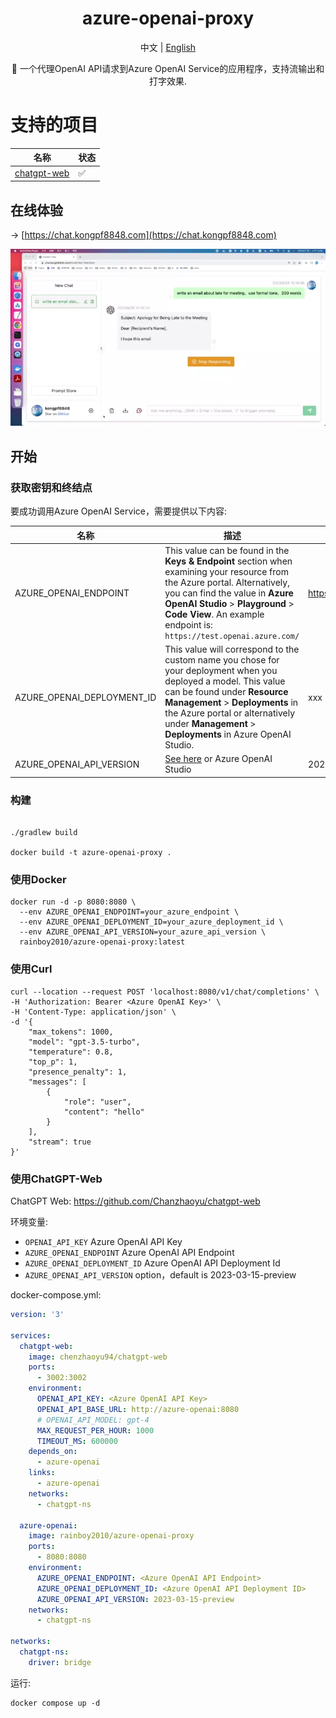 
<div align="center">
  
<h1 align="center">azure-openai-proxy</h1>

中文 | [English](./README.md)

🚀 一个代理OpenAI API请求到Azure OpenAI Service的应用程序，支持流输出和打字效果.

</div>

# 支持的项目
| 名称                                                       | 状态  |
|----------------------------------------------------------|-----|
| [chatgpt-web](https://github.com/Chanzhaoyu/chatgpt-web) | ✅   |

## 在线体验
-> [https://chat.kongpf8848.com](https://chat.kongpf8848.com)

![](https://github.com/kongpf8848/azure-openai-proxy/blob/master/assets/chatgpt-web.webp) 

## 开始

### 获取密钥和终结点

要成功调用Azure OpenAI Service，需要提供以下内容:

| 名称                         | 描述                                                                                                                                                                                                                                                                                 | Default                                                  |
|----------------------------|------------------------------------------------------------------------------------------------------------------------------------------------------------------------------------------------------------------------------------------------------------------------------------| ----------------------------- |
| AZURE_OPENAI_ENDPOINT      | This value can be found in the **Keys & Endpoint** section when examining your resource from the Azure portal. Alternatively, you can find the value in **Azure OpenAI Studio** > **Playground** > **Code View**. An example endpoint is: `https://test.openai.azure.com/`         | https://xxx.openai.azure.com/ |
| AZURE_OPENAI_DEPLOYMENT_ID | This value will correspond to the custom name you chose for your deployment when you deployed a model. This value can be found under **Resource Management** > **Deployments** in the Azure portal or alternatively under **Management** > **Deployments** in Azure OpenAI Studio. | xxx |
| AZURE_OPENAI_API_VERSION   | [See here](https://learn.microsoft.com/en-us/azure/cognitive-services/openai/quickstart?tabs=command-line&pivots=rest-api) or Azure OpenAI Studio                                                                                                                                  | 2023-03-15-preview |

### 构建

````shell

./gradlew build

docker build -t azure-openai-proxy .
````

### 使用Docker

````shell
docker run -d -p 8080:8080 \
  --env AZURE_OPENAI_ENDPOINT=your_azure_endpoint \
  --env AZURE_OPENAI_DEPLOYMENT_ID=your_azure_deployment_id \
  --env AZURE_OPENAI_API_VERSION=your_azure_api_version \
  rainboy2010/azure-openai-proxy:latest
````

### 使用Curl

````shell
curl --location --request POST 'localhost:8080/v1/chat/completions' \
-H 'Authorization: Bearer <Azure OpenAI Key>' \
-H 'Content-Type: application/json' \
-d '{
    "max_tokens": 1000,
    "model": "gpt-3.5-turbo",
    "temperature": 0.8,
    "top_p": 1,
    "presence_penalty": 1,
    "messages": [
        {
            "role": "user",
            "content": "hello"
        }
    ],
    "stream": true
}'
````

### 使用ChatGPT-Web

ChatGPT Web: https://github.com/Chanzhaoyu/chatgpt-web


环境变量:

- `OPENAI_API_KEY` Azure OpenAI API Key
- `AZURE_OPENAI_ENDPOINT` Azure OpenAI API Endpoint
- `AZURE_OPENAI_DEPLOYMENT_ID` Azure OpenAI API Deployment Id
- `AZURE_OPENAI_API_VERSION` option，default is 2023-03-15-preview
  
docker-compose.yml:

````yaml
version: '3'

services:
  chatgpt-web:
    image: chenzhaoyu94/chatgpt-web
    ports:
      - 3002:3002
    environment:
      OPENAI_API_KEY: <Azure OpenAI API Key>
      OPENAI_API_BASE_URL: http://azure-openai:8080
      # OPENAI_API_MODEL: gpt-4
      MAX_REQUEST_PER_HOUR: 1000
      TIMEOUT_MS: 600000
    depends_on:
      - azure-openai
    links:
      - azure-openai
    networks:
      - chatgpt-ns

  azure-openai:
    image: rainboy2010/azure-openai-proxy
    ports:
      - 8080:8080
    environment:
      AZURE_OPENAI_ENDPOINT: <Azure OpenAI API Endpoint>
      AZURE_OPENAI_DEPLOYMENT_ID: <Azure OpenAI API Deployment ID>
      AZURE_OPENAI_API_VERSION: 2023-03-15-preview
    networks:
      - chatgpt-ns

networks:
  chatgpt-ns:
    driver: bridge
````

运行:

````shell
docker compose up -d
````


